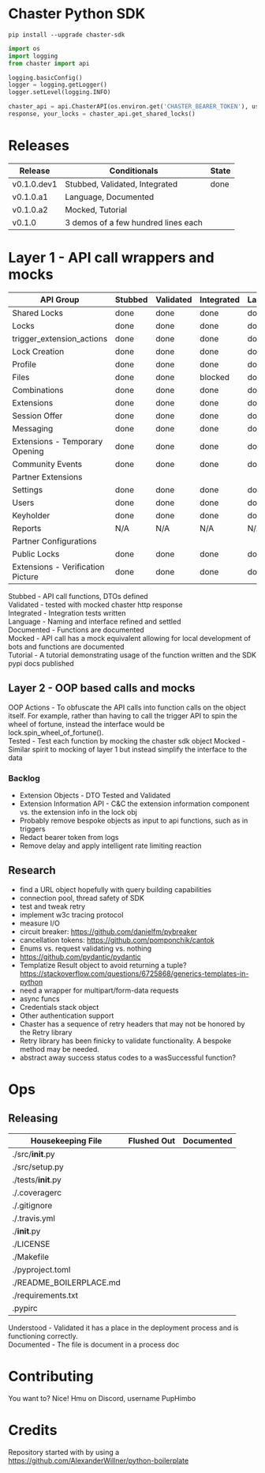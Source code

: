 # Chaster Python SDK

`pip install --upgrade chaster-sdk`

```python
import os
import logging
from chaster import api

logging.basicConfig()
logger = logging.getLogger()
logger.setLevel(logging.INFO)

chaster_api = api.ChasterAPI(os.environ.get('CHASTER_BEARER_TOKEN'), user_agent='your_user_agent/1.0')
response, your_locks = chaster_api.get_shared_locks()
```

# Releases

| Release     | Conditionals                        | State |
|-------------|-------------------------------------|-------|
| v0.1.0.dev1 | Stubbed, Validated, Integrated      | done  |
| v0.1.0.a1   | Language, Documented                |       |
| v0.1.0.a2   | Mocked, Tutorial                    |       |
| v0.1.0      | 3 demos of a few hundred lines each |       |

# Layer 1 - API call wrappers and mocks<br>

| API Group                         | Stubbed | Validated | Integrated | Language | Documented | Mocked | Tutorial |
|-----------------------------------|---------|-----------|------------|----------|------------|--------|----------|
| Shared Locks                      | done    | done      | done       | done     | done       |        |          |
| Locks                             | done    | done      | done       | done     | done       |        |          |
| trigger_extension_actions         | done    | done      | done       | done     | done       |        |          |
| Lock Creation                     | done    | done      | done       | done     | done       |        |          |
| Profile                           | done    | done      | done       | done     | done       |        |          |
| Files                             | done    | done      | blocked    | done     | done       |        |          |
| Combinations                      | done    | done      | done       | done     | done       |        |          |
| Extensions                        | done    | done      | done       | done     | done       |        |          |
| Session Offer                     | done    | done      | done       | done     | done       |        |          |
| Messaging                         | done    | done      | done       | done     | done       |        |          |
| Extensions - Temporary Opening    | done    | done      | done       | done     | done       |        |          |
| Community Events                  | done    | done      | done       | done     | done       |        |          |
| Partner Extensions                |         |           |            |          |            |        |          |
| Settings                          | done    | done      | done       | done     | done       |        |          |
| Users                             | done    | done      | done       | done     | done       |        |          |
| Keyholder                         | done    | done      | done       | done     | done       |        |          |
| Reports                           | N/A     | N/A       | N/A        | N/A      | N/A        |        |          |
| Partner Configurations            |         |           |            |          |            |        |
| Public Locks                      | done    | done      | done       | done     | done       |        |          |
| Extensions - Verification Picture | done    | done      | done       | done     | done       |        |          |

Stubbed - API call functions, DTOs defined<br>
Validated - tested with mocked chaster http response<br>
Integrated - Integration tests written<br>
Language - Naming and interface refined and settled<br>
Documented - Functions are documented<br>
Mocked - API call has a mock equivalent allowing for local development of bots and functions are documented<br>
Tutorial - A tutorial demonstrating usage of the function written and the SDK pypi docs published<br>

## Layer 2 - OOP based calls and mocks

OOP Actions - To obfuscate the API calls into function calls on the object itself. For example, rather than having to
call
the trigger API to spin the wheel of fortune, instead the interface would be lock.spin_wheel_of_fortune().<br>
Tested - Test each function by mocking the chaster sdk object
Mocked - Similar spirit to mocking of layer 1 but instead simplify the interface to the data

### Backlog

- Extension Objects - DTO Tested and Validated<br>
- Extension Information API - C&C the extension information component vs. the extension info in the lock obj
- Probably remove bespoke objects as input to api functions, such as in triggers
- Redact bearer token from logs
- Remove delay and apply intelligent rate limiting reaction

## Research

- find a URL object hopefully with query building capabilities
- connection pool, thread safety of SDK
- test and tweak retry
- implement w3c tracing protocol
- measure I/O
- circuit breaker: https://github.com/danielfm/pybreaker
- cancellation tokens: https://github.com/pomponchik/cantok
- Enums vs. request validating vs. nothing
- https://github.com/pydantic/pydantic
- Templatize Result object to avoid returning a
  tuple? https://stackoverflow.com/questions/6725868/generics-templates-in-python
- need a wrapper for multipart/form-data requests
- async funcs
- Credentials stack object
- Other authentication support
- Chaster has a sequence of retry headers that may not be honored by the Retry library
- Retry library has been finicky to validate functionality. A bespoke method may be needed.
- abstract away success status codes to a wasSuccessful function?

# Ops

## Releasing

| Housekeeping File       | Flushed Out | Documented |
|-------------------------|-------------|------------|
| ./src/__init__.py       |             |            |
| ./src/setup.py          |             |            |
| ./tests/__init__.py     |             |            |
| ./.coveragerc           |             |            |
| ./.gitignore            |             |            |
| ./.travis.yml           |             |            |
| ./__init__.py           |             |            |
| ./LICENSE               |             |            |
| ./Makefile              |             |            |
| ./pyproject.toml        |             |            |
| ./README_BOILERPLACE.md |             |            |
| ./requirements.txt      |             |            |
| .pypirc                 |             |            |

Understood - Validated it has a place in the deployment process and is functioning correctly.<br>
Documented - The file is document in a process doc

# Contributing

You want to? Nice! Hmu on Discord, username PupHimbo

# Credits

Repository started with by using a https://github.com/AlexanderWillner/python-boilerplate